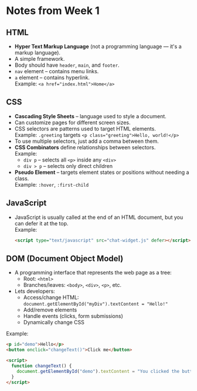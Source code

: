 # Notes from Week 1

## HTML

- **Hyper Text Markup Language** (not a programming language — it's a markup language).
- A simple framework.
- Body should have `header`, `main`, and `footer`.
- `nav` element – contains menu links.
- `a` element – contains hyperlink.  
  Example: `<a href="index.html">Home</a>`

## CSS

- **Cascading Style Sheets** – language used to style a document.
- Can customize pages for different screen sizes.
- CSS selectors are patterns used to target HTML elements.  
  Example: `.greeting` targets `<p class="greeting">Hello, world!</p>`
- To use multiple selectors, just add a comma between them.
- **CSS Combinators** define relationships between selectors.  
  Example:
  - `div p` – selects all `<p>` inside any `<div>`  
  - `div > p` – selects only direct children
- **Pseudo Element** – targets element states or positions without needing a class.  
  Example: `:hover`, `:first-child`

## JavaScript

- JavaScript is usually called at the end of an HTML document, but you can defer it at the top.  
  Example:
  ```html
  <script type="text/javascript" src="chat-widget.js" defer></script>
  ```

## DOM (Document Object Model)

- A programming interface that represents the web page as a tree:
  - Root: `<html>`
  - Branches/leaves: `<body>`, `<div>`, `<p>`, etc.
- Lets developers:
  - Access/change HTML:  
    `document.getElementById("myDiv").textContent = "Hello!"`
  - Add/remove elements
  - Handle events (clicks, form submissions)
  - Dynamically change CSS

Example:

```html
<p id="demo">Hello</p>
<button onclick="changeText()">Click me</button>

<script>
  function changeText() {
    document.getElementById("demo").textContent = "You clicked the button!";
  }
</script>
```